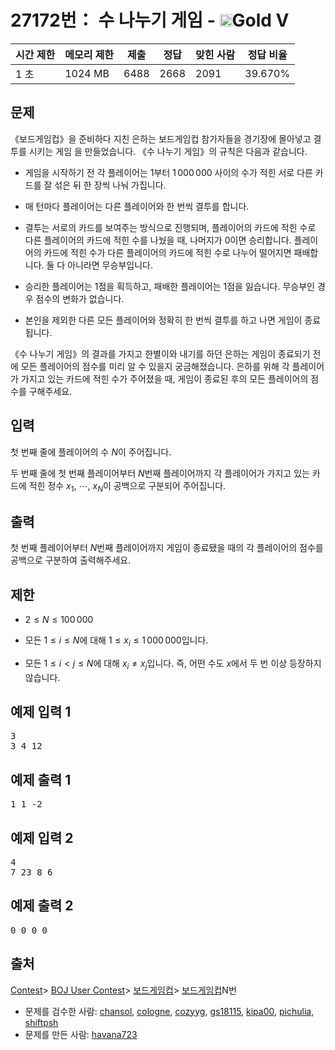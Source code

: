 # 27172번： 수 나누기 게임 - <img src="https://static.solved.ac/tier_small/11.svg" style="height:20px" />Gold V


| 시간 제한 | 메모리 제한 | 제출 | 정답 | 맞힌 사람 | 정답 비율 |
| --- | --- | --- | --- | --- | --- |
| 1 초 | 1024 MB | 6488 | 2668 | 2091 | 39.670% |


## 문제


《보드게임컵》을 준비하다 지친 은하는 보드게임컵 참가자들을 경기장에 몰아넣고 결투를 시키는 게임 을 만들었습니다.
《수 나누기 게임》의 규칙은 다음과 같습니다.

- 게임을 시작하기 전 각 플레이어는 $1$부터 $1\,000\,000$ 사이의 수가 적힌 서로 다른 카드를 잘 섞은 뒤 한 장씩 나눠 가집니다.

- 매 턴마다 플레이어는 다른 플레이어와 한 번씩 결투를 합니다.

- 결투는 서로의 카드를 보여주는 방식으로 진행되며, 플레이어의 카드에 적힌 수로 다른 플레이어의 카드에 적힌 수를 나눴을 때, 나머지가 $0$이면 승리합니다. 플레이어의 카드에 적힌 수가 다른 플레이어의 카드에 적힌 수로 나누어 떨어지면 패배합니다. 둘 다 아니라면 무승부입니다.

- 승리한 플레이어는 $1$점을 획득하고, 패배한 플레이어는 $1$점을 잃습니다. 무승부인 경우 점수의 변화가 없습니다.

- 본인을 제외한 다른 모든 플레이어와 정확히 한 번씩 결투를 하고 나면 게임이 종료됩니다.


《수 나누기 게임》의 결과를 가지고 한별이와 내기를 하던 은하는 게임이 종료되기 전에 모든 플레이어의 점수를 미리 알 수 있을지 궁금해졌습니다. 은하를 위해 각 플레이어가 가지고 있는 카드에 적힌 수가 주어졌을 때, 게임이 종료된 후의 모든 플레이어의 점수를 구해주세요.




## 입력


첫 번째 줄에 플레이어의 수 $N$이 주어집니다.

두 번째 줄에 첫 번째 플레이어부터 $N$번째 플레이어까지 각 플레이어가 가지고 있는 카드에 적힌 정수 $x_{1}$, $\cdots$, $x_{N}$이 공백으로 구분되어 주어집니다.




## 출력


첫 번째 플레이어부터 $N$번째 플레이어까지 게임이 종료됐을 때의 각 플레이어의 점수를 공백으로 구분하여 출력해주세요.




## 제한


- $2 \le N \le 100\,000$

- 모든 $1 \le i \le N$에 대해 $1 \le x_i \le 1\,000\,000$입니다.

- 모든 $1 \le i < j \le N$에 대해 $x_i \ne x_j$입니다. 즉, 어떤 수도 $x$에서 두 번 이상 등장하지 않습니다.





## 예제 입력 1


<pre>3
3 4 12
</pre>


## 예제 출력 1


<pre>1 1 -2
</pre>




## 예제 입력 2


<pre>4
7 23 8 6
</pre>


## 예제 출력 2


<pre>0 0 0 0
</pre>






## 출처


[Contest](/category/45)> [BOJ User Contest](/category/984)> [보드게임컵](/category/773)> [보드게임컵](/category/detail/3452)N번
- 문제를 검수한 사람: [chansol](/user/chansol), [cologne](/user/cologne), [cozyyg](/user/cozyyg), [gs18115](/user/gs18115), [kipa00](/user/kipa00), [pichulia](/user/pichulia), [shiftpsh](/user/shiftpsh)
- 문제를 만든 사람: [havana723](/user/havana723)




